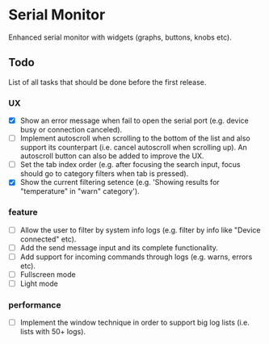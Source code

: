 # Serial Monitor
Enhanced serial monitor with widgets (graphs, buttons, knobs etc).

## Todo
List of all tasks that should be done before the first release.

### UX
- [x] Show an error message when fail to open the serial port (e.g. device busy or connection canceled).
- [ ] Implement autoscroll when scrolling to the bottom of the list and also support its counterpart (i.e. cancel autoscroll when scrolling up). An autoscroll button can also be added to improve the UX.
- [ ] Set the tab index order (e.g. after focusing the search input, focus should go to category filters when tab is pressed).
- [x] Show the current filtering setence (e.g. 'Showing results for "temperature" in "warn" category').

### feature
- [ ] Allow the user to filter by system info logs (e.g. filter by info like "Device connected" etc).
- [ ] Add the send message input and its complete functionality.
- [ ] Add support for incoming commands through logs (e.g. warns, errors etc).
- [ ] Fullscreen mode
- [ ] Light mode
### performance
- [ ] Implement the window technique in order to support big log lists (i.e. lists with 50+ logs).